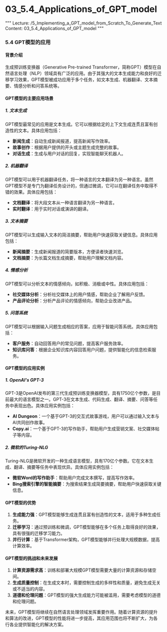 # 03_5.4_Applications_of_GPT_model

"""
Lecture: /5_Implementing_a_GPT_model_from_Scratch_To_Generate_Text
Content: 03_5.4_Applications_of_GPT_model
"""

### 5.4 GPT模型的应用

#### 背景介绍
生成预训练变换器（Generative Pre-trained Transformer，简称GPT）模型在自然语言处理（NLP）领域具有广泛的应用。由于其强大的文本生成能力和良好的迁移学习效果，GPT模型被成功应用于多个任务，如文本生成、机器翻译、文本摘要、情感分析和问答系统等。

#### GPT模型的主要应用场景

##### 1. 文本生成
GPT模型最常见的应用是文本生成。它可以根据给定的上下文生成连贯且富有创造性的文本。具体应用包括：
- **新闻生成**：自动生成新闻报道，提高新闻写作效率。
- **故事创作**：根据用户提供的开头或主题生成完整的故事。
- **对话生成**：生成与用户对话的回复，实现智能聊天机器人。

##### 2. 机器翻译
GPT模型可以用于机器翻译任务，将一种语言的文本翻译为另一种语言。虽然GPT模型不是专门为翻译任务设计的，但通过微调，它可以在翻译任务中取得不错的效果。具体应用包括：
- **文档翻译**：将大段文本从一种语言翻译为另一种语言。
- **实时翻译**：用于实时对话或演讲的翻译。

##### 3. 文本摘要
GPT模型可以生成输入文本的简洁摘要，帮助用户快速获取关键信息。具体应用包括：
- **新闻摘要**：生成新闻报道的简要版本，方便读者快速浏览。
- **文档摘要**：为长篇文档生成摘要，帮助用户理解文档内容。

##### 4. 情感分析
GPT模型可以分析文本的情感倾向，如积极、消极或中性。具体应用包括：
- **社交媒体分析**：分析社交媒体上的用户情感，帮助企业了解用户反馈。
- **产品评论分析**：分析产品评论的情感倾向，帮助企业改进产品。

##### 5. 问答系统
GPT模型可以根据输入问题生成相应的答案，应用于智能问答系统。具体应用包括：
- **客户服务**：自动回答用户的常见问题，提高客户服务效率。
- **知识库问答**：根据企业知识库内容回答用户问题，提供智能化的信息检索服务。

#### GPT模型的应用实例

##### 1. OpenAI's GPT-3
GPT-3是OpenAI发布的第三代生成预训练变换器模型，具有1750亿个参数，是目前最大的语言模型之一。GPT-3在文本生成、代码生成、翻译、摘要、问答等任务中表现出色。具体应用实例包括：
- **AI Dungeon**：一个基于GPT-3的交互式故事游戏，用户可以通过输入文本与AI共同创作故事。
- **Copy.ai**：一个基于GPT-3的写作助手，帮助用户生成营销文案、社交媒体帖子等内容。

##### 2. 微软的Turing-NLG
Turing-NLG是微软开发的一种生成语言模型，具有170亿个参数。它在文本生成、翻译、摘要等任务中表现优异。具体应用实例包括：
- **微软Word的写作助手**：帮助用户完成文本撰写，提高写作效率。
- **Bing搜索引擎的智能摘要**：为搜索结果生成简要摘要，帮助用户快速获取关键信息。

#### GPT模型的优势
1. **生成能力强**：GPT模型能够生成连贯且富有创造性的文本，适用于多种生成任务。
2. **迁移学习**：通过预训练和微调，GPT模型能够在多个任务上取得良好的效果，具有很强的迁移学习能力。
3. **并行计算**：基于Transformer架构，GPT模型能够并行处理大规模数据，提高计算效率。

#### GPT模型的挑战和未来发展
1. **计算资源需求高**：训练和部署大规模GPT模型需要大量的计算资源和存储空间。
2. **生成质量控制**：在生成文本时，需要控制生成的多样性和质量，避免生成无关或不适当的内容。
3. **道德和伦理问题**：GPT模型的强大生成能力可能被滥用，需要考虑模型的道德和伦理问题。

未来，GPT模型将继续在自然语言处理领域发挥重要作用。随着计算资源的提升和算法的改进，GPT模型的性能将进一步提高，其应用范围也将不断扩大，为各行各业提供智能化的解决方案。
